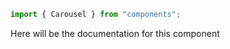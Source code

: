 ```js
import { Carousel } from "components";
```

Here will be the documentation for this component

<!-- PROPS -->
<!-- A propsTable will be rendered here in Storybook -->
